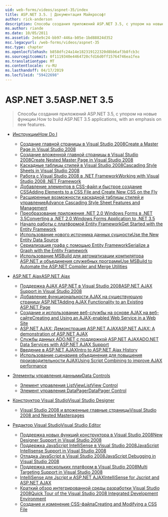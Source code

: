 ```yaml
---
uid: web-forms/videos/aspnet-35/index
title: ASP.NET 3.5. | Документация Майкрософт
author: rick-anderson
description: Способы создания приложений ASP.NET 3.5, с упором на новые функции.
ms.author: riande
ms.date: 10/05/2011
ms.assetid: 2e6e9c24-bb97-446a-b05e-1bd88824d352
msc.legacyurl: /web-forms/videos/aspnet-35
msc.type: chapter
ms.openlocfilehash: b858dfc24a14e182319122320d8bb6af3b8fcb3c
ms.sourcegitcommit: 0f1119340e4464720cfd16d0ff15764746ea1fea
ms.translationtype: MT
ms.contentlocale: ru-RU
ms.lasthandoff: 04/17/2019
ms.locfileid: "59422698"
---
```

# <a name="aspnet-35"></a><span data-ttu-id="a2aa1-103">ASP.NET 3.5</span><span class="sxs-lookup"><span data-stu-id="a2aa1-103">ASP.NET 3.5</span></span>

> <span data-ttu-id="a2aa1-104">Способы создания приложений ASP.NET 3.5, с упором на новые функции.</span><span class="sxs-lookup"><span data-stu-id="a2aa1-104">How to build ASP.NET 3.5 applications, with an emphasis on new features.</span></span>


- [<span data-ttu-id="a2aa1-105">Инструкции</span><span class="sxs-lookup"><span data-stu-id="a2aa1-105">How Do I</span></span>](how-do-i/index.md)

    - [<span data-ttu-id="a2aa1-106">Создание главной страницы в Visual Studio 2008</span><span class="sxs-lookup"><span data-stu-id="a2aa1-106">Create a Master Page in Visual Studio 2008</span></span>](how-do-i/how-do-i-create-a-master-page-in-visual-studio-2008.md)
    - [<span data-ttu-id="a2aa1-107">Создание вложенной главной страницы в Visual Studio 2008</span><span class="sxs-lookup"><span data-stu-id="a2aa1-107">Create Nested Master Page in Visual Studio 2008</span></span>](how-do-i/how-do-i-create-nested-master-page-in-visual-studio-2008.md)
    - [<span data-ttu-id="a2aa1-108">Каскадные таблицы стилей в Visual Studio 2008</span><span class="sxs-lookup"><span data-stu-id="a2aa1-108">Cascading Style Sheets in Visual Studio 2008</span></span>](how-do-i/how-do-i-cascading-style-sheets-in-visual-studio-2008.md)
    - [<span data-ttu-id="a2aa1-109">Работа с Visual Studio 2008 в .NET Framework</span><span class="sxs-lookup"><span data-stu-id="a2aa1-109">Working with Visual Studio 2008 .NET Framework</span></span>](how-do-i/how-do-i-working-with-visual-studio-2008-net-framework.md)
    - [<span data-ttu-id="a2aa1-110">Добавление элементов в CSS-файл и быстрое создание CSS</span><span class="sxs-lookup"><span data-stu-id="a2aa1-110">Adding Elements to a CSS File and Create New CSS on the Fly</span></span>](how-do-i/how-do-i-adding-elements-to-a-css-file-and-create-new-css-on-the-fly.md)
    - [<span data-ttu-id="a2aa1-111">Расширенные возможности каскадной таблицы стилей и управление</span><span class="sxs-lookup"><span data-stu-id="a2aa1-111">Advance Cascading Style Sheet Features and Management</span></span>](how-do-i/how-do-i-advance-cascading-style-sheet-features-and-management.md)
    - [<span data-ttu-id="a2aa1-112">Преобразование приложения .NET 2.0 Windows Forms в .NET 3.5</span><span class="sxs-lookup"><span data-stu-id="a2aa1-112">Converting a .NET 2.0 Windows Forms Application to .NET 3.5</span></span>](how-do-i/how-do-i-converting-a-net-20-windows-forms-application-to-net-35.md)
    - [<span data-ttu-id="a2aa1-113">Начало работы с платформой Entity Framework</span><span class="sxs-lookup"><span data-stu-id="a2aa1-113">Get Started with the Entity Framework</span></span>](how-do-i/how-do-i-get-started-with-the-entity-framework.md)
    - [<span data-ttu-id="a2aa1-114">Использование нового источника данных сущности</span><span class="sxs-lookup"><span data-stu-id="a2aa1-114">Use the New Entity Data Source</span></span>](how-do-i/how-do-i-use-the-new-entity-data-source.md)
    - [<span data-ttu-id="a2aa1-115">Сериализация графа с помощью Entity Framework</span><span class="sxs-lookup"><span data-stu-id="a2aa1-115">Serialize a Graph with the Entity Framework</span></span>](how-do-i/how-do-i-serialize-a-graph-with-the-entity-framework.md)
    - [<span data-ttu-id="a2aa1-116">Использование MSBuild для автоматизации компилятора ASP.NET и объединения служебных программ</span><span class="sxs-lookup"><span data-stu-id="a2aa1-116">Use MSBuild to Automate the ASP.NET Compiler and Merge Utilities</span></span>](how-do-i/how-do-i-use-msbuild-to-automate-the-aspnet-compiler-and-merge-utilities.md)
- [<span data-ttu-id="a2aa1-117">ASP.NET Ajax</span><span class="sxs-lookup"><span data-stu-id="a2aa1-117">ASP.NET Ajax</span></span>](aspnet-ajax/index.md)

    - [<span data-ttu-id="a2aa1-118">Поддержка AJAX ASP.NET в Visual Studio 2008</span><span class="sxs-lookup"><span data-stu-id="a2aa1-118">ASP.NET AJAX Support in Visual Studio 2008</span></span>](aspnet-ajax/aspnet-ajax-support-in-visual-studio-2008.md)
    - [<span data-ttu-id="a2aa1-119">Добавление функциональности AJAX на существующую страницу ASP.NET</span><span class="sxs-lookup"><span data-stu-id="a2aa1-119">Adding AJAX Functionality to an Existing ASP.NET Page</span></span>](aspnet-ajax/adding-ajax-functionality-to-an-existing-aspnet-page.md)
    - [<span data-ttu-id="a2aa1-120">Создание и использование веб-службы на основе AJAX на веб-сайте</span><span class="sxs-lookup"><span data-stu-id="a2aa1-120">Creating and Using an AJAX-enabled Web Service in a Web Site</span></span>](aspnet-ajax/creating-and-using-an-ajax-enabled-web-service-in-a-web-site.md)
    - [<span data-ttu-id="a2aa1-121">ASP.NET AJAX: Демонстрация ASP.NET AJAX</span><span class="sxs-lookup"><span data-stu-id="a2aa1-121">ASP.NET AJAX: A demonstration of ASP.NET AJAX</span></span>](aspnet-ajax/aspnet-ajax-a-demonstration-of-aspnet-ajax.md)
    - [<span data-ttu-id="a2aa1-122">Службы данных ADO.NET с поддержкой ASP.NET AJAX</span><span class="sxs-lookup"><span data-stu-id="a2aa1-122">ADO.NET Data Services with ASP.NET AJAX Support</span></span>](aspnet-ajax/adonet-data-services-with-aspnet-ajax-support.md)
    - [<span data-ttu-id="a2aa1-123">Введение в ASP.NET AJAX</span><span class="sxs-lookup"><span data-stu-id="a2aa1-123">Intro to ASP.NET Ajax History</span></span>](aspnet-ajax/introduction-to-aspnet-ajax-history.md)
    - [<span data-ttu-id="a2aa1-124">Использование сценариев объединения для повышения производительности AJAX</span><span class="sxs-lookup"><span data-stu-id="a2aa1-124">Using Script Combining to improve AJAX performance</span></span>](aspnet-ajax/using-script-combining-to-improve-ajax-performance.md)
- [<span data-ttu-id="a2aa1-125">Элементы управления данными</span><span class="sxs-lookup"><span data-stu-id="a2aa1-125">Data Controls</span></span>](data-controls/index.md)

    - [<span data-ttu-id="a2aa1-126">Элемент управления ListView</span><span class="sxs-lookup"><span data-stu-id="a2aa1-126">ListView Control</span></span>](data-controls/the-listview-control.md)
    - [<span data-ttu-id="a2aa1-127">Элемент управления DataPager</span><span class="sxs-lookup"><span data-stu-id="a2aa1-127">DataPager Control</span></span>](data-controls/the-datapager-control.md)
- [<span data-ttu-id="a2aa1-128">Конструктор Visual Studio</span><span class="sxs-lookup"><span data-stu-id="a2aa1-128">Visual Studio Designer</span></span>](visual-studio-designer/index.md)

    - [<span data-ttu-id="a2aa1-129">Visual Studio 2008 и вложенные главные страницы</span><span class="sxs-lookup"><span data-stu-id="a2aa1-129">Visual Studio 2008 and Nested Masterpages</span></span>](visual-studio-designer/visual-studio-2008-and-nested-masterpages.md)
- [<span data-ttu-id="a2aa1-130">Редактор Visual Studio</span><span class="sxs-lookup"><span data-stu-id="a2aa1-130">Visual Studio Editor</span></span>](visual-studio-editor/index.md)

    - [<span data-ttu-id="a2aa1-131">Поддержка новых функций конструктора в Visual Studio 2008</span><span class="sxs-lookup"><span data-stu-id="a2aa1-131">New Designer Support in Visual Studio 2008</span></span>](visual-studio-editor/new-designer-support-in-visual-studio-2008.md)
    - [<span data-ttu-id="a2aa1-132">Поддержка JavaScript IntelliSense в Visual Studio 2008</span><span class="sxs-lookup"><span data-stu-id="a2aa1-132">JavaScript Intellisense Support in Visual Studio 2008</span></span>](visual-studio-editor/javascript-intellisense-support-in-visual-studio-2008.md)
    - [<span data-ttu-id="a2aa1-133">Отладка JavaScript в Visual Studio 2008</span><span class="sxs-lookup"><span data-stu-id="a2aa1-133">JavaScript Debugging in Visual Studio 2008</span></span>](visual-studio-editor/javascript-debugging-in-visual-studio-2008.md)
    - [<span data-ttu-id="a2aa1-134">Поддержка нескольких платформ в Visual Studio 2008</span><span class="sxs-lookup"><span data-stu-id="a2aa1-134">Multi Targeting Support in Visual Studio 2008</span></span>](visual-studio-editor/multi-targeting-support-in-visual-studio-2008.md)
    - [<span data-ttu-id="a2aa1-135">IntelliSense для Jscript и ASP.NET AJAX</span><span class="sxs-lookup"><span data-stu-id="a2aa1-135">IntelliSense for Jscript and ASP.NET AJAX</span></span>](visual-studio-editor/intellisense-for-jscript-and-aspnet-ajax.md)
    - [<span data-ttu-id="a2aa1-136">Краткий обзор интегрированной среды разработки Visual Studio 2008</span><span class="sxs-lookup"><span data-stu-id="a2aa1-136">Quick Tour of the Visual Studio 2008 Integrated Development Environment</span></span>](visual-studio-editor/quick-tour-of-the-visual-studio-2008-integrated-development-environment.md)
    - [<span data-ttu-id="a2aa1-137">Создание и изменение CSS-файла</span><span class="sxs-lookup"><span data-stu-id="a2aa1-137">Creating and Modifying a CSS File</span></span>](visual-studio-editor/creating-and-modifying-a-css-file.md)
